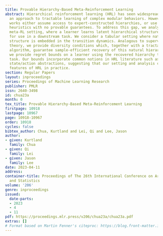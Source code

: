```yaml
---
title: Provable Hierarchy-Based Meta-Reinforcement Learning
abstract: Hierarchical reinforcement learning (HRL) has seen widespread interest as
  an approach to tractable learning of complex modular behaviors. However, existing
  works either assume access to expert-constructed hierarchies, or use hierarchy-learning
  heuristics with no provable guarantees. To address this gap, we analyze HRL in the
  meta-RL setting, where a learner learns latent hierarchical structure during meta-training
  for use in a downstream task. We consider a tabular setting where natural hierarchical
  structure is embedded in the transition dynamics. Analogous to supervised meta-learning
  theory, we provide diversity conditions which, together with a tractable optimism-based
  algorithm, guarantee sample-efficient recovery of this natural hierarchy. Furthermore,
  we provide regret bounds on a learner using the recovered hierarchy to solve a meta-test
  task. Our bounds incorporate common notions in HRL literature such as temporal and
  state/action abstractions, suggesting that our setting and analysis capture important
  features of HRL in practice.
section: Regular Papers
layout: inproceedings
series: Proceedings of Machine Learning Research
publisher: PMLR
issn: 2640-3498
id: chua23a
month: 0
tex_title: Provable Hierarchy-Based Meta-Reinforcement Learning
firstpage: 10918
lastpage: 10967
page: 10918-10967
order: 10918
cycles: false
bibtex_author: Chua, Kurtland and Lei, Qi and Lee, Jason
author:
- given: Kurtland
  family: Chua
- given: Qi
  family: Lei
- given: Jason
  family: Lee
date: 2023-04-11
address:
container-title: Proceedings of The 26th International Conference on Artificial Intelligence
  and Statistics
volume: '206'
genre: inproceedings
issued:
  date-parts:
  - 2023
  - 4
  - 11
pdf: https://proceedings.mlr.press/v206/chua23a/chua23a.pdf
extras: []
# Format based on Martin Fenner's citeproc: https://blog.front-matter.io/posts/citeproc-yaml-for-bibliographies/
---
```

